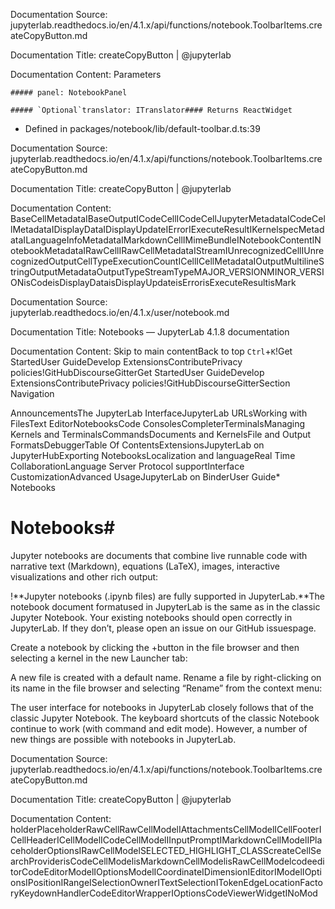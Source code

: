 Documentation Source:
jupyterlab.readthedocs.io/en/4.1.x/api/functions/notebook.ToolbarItems.createCopyButton.md

Documentation Title:
createCopyButton | @jupyterlab

Documentation Content:
Parameters


	##### panel: NotebookPanel
	
	##### `Optional`translator: ITranslator#### Returns ReactWidget
* Defined in packages/notebook/lib/default-toolbar.d.ts:39



Documentation Source:
jupyterlab.readthedocs.io/en/4.1.x/api/functions/notebook.ToolbarItems.createCopyButton.md

Documentation Title:
createCopyButton | @jupyterlab

Documentation Content:
BaseCellMetadataIBaseOutputICodeCellICodeCellJupyterMetadataICodeCellMetadataIDisplayDataIDisplayUpdateIErrorIExecuteResultIKernelspecMetadataILanguageInfoMetadataIMarkdownCellIMimeBundleINotebookContentINotebookMetadataIRawCellIRawCellMetadataIStreamIUnrecognizedCellIUnrecognizedOutputCellTypeExecutionCountICellICellMetadataIOutputMultilineStringOutputMetadataOutputTypeStreamTypeMAJOR\_VERSIONMINOR\_VERSIONisCodeisDisplayDataisDisplayUpdateisErrorisExecuteResultisMark



Documentation Source:
jupyterlab.readthedocs.io/en/4.1.x/user/notebook.md

Documentation Title:
Notebooks — JupyterLab 4.1.8 documentation

Documentation Content:
Skip to main contentBack to top
 `Ctrl`+`K`!Get StartedUser GuideDevelop ExtensionsContributePrivacy policies!GitHubDiscourseGitterGet StartedUser GuideDevelop ExtensionsContributePrivacy policies!GitHubDiscourseGitterSection Navigation

AnnouncementsThe JupyterLab InterfaceJupyterLab URLsWorking with FilesText EditorNotebooksCode ConsolesCompleterTerminalsManaging Kernels and TerminalsCommandsDocuments and KernelsFile and Output FormatsDebuggerTable Of ContentsExtensionsJupyterLab on JupyterHubExporting NotebooksLocalization and languageReal Time CollaborationLanguage Server Protocol supportInterface CustomizationAdvanced UsageJupyterLab on BinderUser Guide* Notebooks

Notebooks#
==========

Jupyter notebooks are documents that combine live runnable code with
narrative text (Markdown), equations (LaTeX), images, interactive
visualizations and other rich output:

!**Jupyter notebooks (.ipynb files) are fully supported in JupyterLab.**The
notebook document formatused in
JupyterLab is the same as in the classic Jupyter Notebook. Your existing notebooks
should open correctly in JupyterLab. If they don’t, please open an issue on our
GitHub issuespage.

Create a notebook by clicking the +button in the file browser and
then selecting a kernel in the new Launcher tab:

A new file is created with a default name. Rename a file by
right-clicking on its name in the file browser and selecting “Rename”
from the context menu:

The user interface for notebooks in JupyterLab closely follows that of
the classic Jupyter Notebook. The keyboard shortcuts of the classic
Notebook continue to work (with command and edit mode). However, a
number of new things are possible with notebooks in JupyterLab.



Documentation Source:
jupyterlab.readthedocs.io/en/4.1.x/api/functions/notebook.ToolbarItems.createCopyButton.md

Documentation Title:
createCopyButton | @jupyterlab

Documentation Content:
holderPlaceholderRawCellRawCellModelIAttachmentsCellModelICellFooterICellHeaderICellModelICodeCellModelIInputPromptIMarkdownCellModelIPlaceholderOptionsIRawCellModelSELECTED\_HIGHLIGHT\_CLASScreateCellSearchProviderisCodeCellModelisMarkdownCellModelisRawCellModelcodeeditorCodeEditorModelIOptionsModelICoordinateIDimensionIEditorIModelIOptionsIPositionIRangeISelectionOwnerITextSelectionITokenEdgeLocationFactoryKeydownHandlerCodeEditorWrapperIOptionsCodeViewerWidgetINoMod



